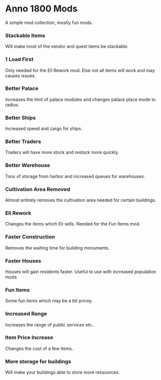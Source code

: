 # Anno 1800 Mods

A simple mod collection, mostly fun mods.

### Stackable Items

Will make most of the vendor and quest items be stackable.

### 1 Load First

Only needed for the Eli Rework mod. Else not all items will work and may causes issues.

### Better Palace

Increases the limit of palace modules and changes palace place mode to radius.

### Better Ships

Increased speed and cargo for ships.

### Better Traders

Traders will have more stock and restock more quickly.

### Better Warehouse

Tons of storage from harbor and increased queues for warehouses.

### Cultivation Area Removed

Almost entirely removes the cultivation area needed for certain buildings.

### Eli Rework

Changes the items which Eli sells. Needed for the Fun Items mod.

### Faster Construction

Removes the waiting time for building monuments.

### Faster Houses

Houses will gain residents faster. Useful to use with increased population mods.

### Fun Items

Some fun items which may be a bit pricey.

### Increased Range

Increases the range of public services etc..

### Item Price Increase

Changes the cost of a few items.

### More storage for buildings

Will make your buildings able to store more ressources.